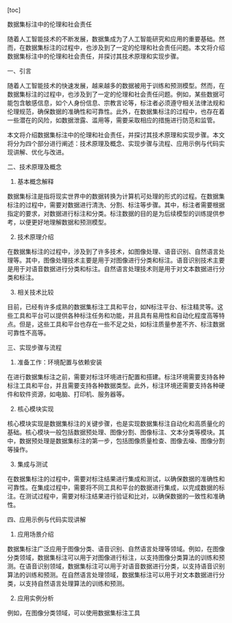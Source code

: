 
[toc]                    
                
                
数据集标注中的伦理和社会责任

随着人工智能技术的不断发展，数据集成为了人工智能研究和应用的重要基础。然而，在数据集标注的过程中，也涉及到了一定的伦理和社会责任问题。本文将介绍数据集标注中的伦理和社会责任，并探讨其技术原理和实现步骤。

一、引言

随着人工智能技术的快速发展，越来越多的数据被用于训练和预测模型。然而，在数据集标注的过程中，也涉及到了一定的伦理和社会责任问题。例如，某些数据可能包含敏感信息，如个人身份信息、宗教言论等，标注者必须遵守相关法律法规和伦理规范，确保数据的准确性和可靠性。此外，在数据集标注的过程中，也存在着一些潜在的风险，如数据泄露、滥用等，需要采取相应的措施进行防范和监管。

本文将介绍数据集标注中的伦理和社会责任，并探讨其技术原理和实现步骤。本文将分为四个部分进行阐述：技术原理及概念、实现步骤与流程、应用示例与代码实现讲解、优化与改进。

二、技术原理及概念

1. 基本概念解释

数据集标注是指将现实世界中的数据转换为计算机可处理的形式的过程。在数据集标注的过程中，需要对数据进行清洗、分割、标注等步骤。其中，标注者需要根据指定的要求，对数据进行标注和分类。标注数据的目的是为后续模型的训练提供参考，以便更好地理解数据和预测模型。

2. 技术原理介绍

在数据集标注的过程中，涉及到了许多技术，如图像处理、语音识别、自然语言处理等。其中，图像处理技术主要是用于对图像进行分类和标注。语音识别技术主要是用于对语音数据进行分类和标注。自然语言处理技术则是用于对文本数据进行分类和标注。

3. 相关技术比较

目前，已经有许多成熟的数据集标注工具和平台，如N标注平台、标注精灵等。这些工具和平台可以提供各种标注任务和功能，并且具有易用性和自动化程度高等特点。但是，这些工具和平台也存在一些不足之处，如标注质量参差不齐、标注数据可靠性不高等。

三、实现步骤与流程

1. 准备工作：环境配置与依赖安装

在进行数据集标注之前，需要对标注环境进行配置和搭建。标注环境需要支持各种标注工具和平台，并且需要支持各种数据类型。此外，标注环境还需要支持各种硬件和软件资源，如电脑、打印机、服务器等。

2. 核心模块实现

核心模块实现是数据集标注的关键步骤，也是实现数据集标注自动化和高质量化的基础。核心模块一般包括数据预处理、图像分割、图像标注、文本分类等模块。其中，数据预处理是数据集标注的第一步，包括图像质量检查、图像去噪、图像分割等操作。

3. 集成与测试

在数据集标注的过程中，需要对标注结果进行集成和测试，以确保数据的准确性和可靠性。在集成过程中，需要将不同工具和平台的数据进行集成，以完成数据的标注。在测试过程中，需要对标注结果进行验证和比对，以确保数据的一致性和准确性。

四、应用示例与代码实现讲解

1. 应用场景介绍

数据集标注广泛应用于图像分类、语音识别、自然语言处理等领域。例如，在图像分类领域，数据集标注可以用于对图像进行标注，以支持图像分类算法的训练和预测。在语音识别领域，数据集标注可以用于对语音数据进行分类，以支持语音识别算法的训练和预测。在自然语言处理领域，数据集标注可以用于对文本数据进行分类，以支持自然语言处理算法的训练和预测。

2. 应用实例分析

例如，在图像分类领域，可以使用数据集标注工具

